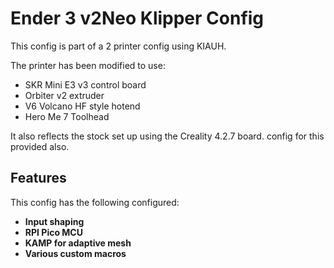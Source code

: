 # Ender 3 v2Neo Klipper Config

This config is part of a 2 printer config using KIAUH.

The printer has been modified to use:

- SKR Mini E3 v3 control board
- Orbiter v2 extruder
- V6 Volcano HF style hotend
- Hero Me 7 Toolhead


It also reflects the stock set up using the Creality 4.2.7 board.
config for this provided also.

## Features

This config has the following configured:

- **Input shaping**
- **RPI Pico MCU**
- **KAMP for adaptive mesh**
- **Various custom macros**
